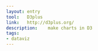 ```yaml
---
layout: entry
tool:	D3plus
link:	http://d3plus.org/
description:	make charts in D3
tags:
- dataviz	
---
```

